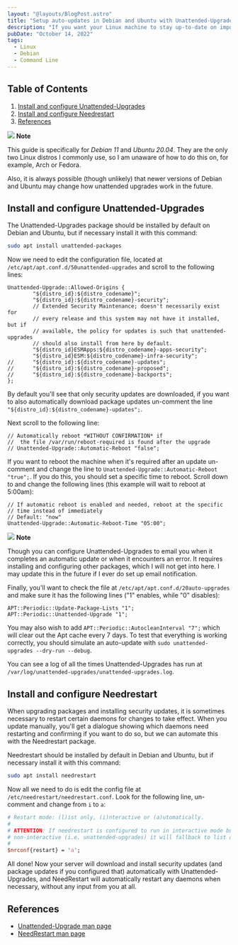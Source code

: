 ```yaml
---
layout: "@layouts/BlogPost.astro"
title: "Setup auto-updates in Debian and Ubuntu with Unattended-Upgrades and NeedRestart"
description: "If you want your Linux machine to stay up-to-date on important security updates, but you don't want to SSH into it all the time to run updates and would rather set it and forget it, this is the way."
pubDate: "October 14, 2022"
tags:
  - Linux
  - Debian
  - Command Line
---
```


## Table of Contents

1. [Install and configure Unattended-Upgrades](#unattended)
2. [Install and configure Needrestart](#needrestart)
3. [References](#ref)

<div>
  <div class="note">
    <span>
      <img src="/img/assets/note.svg" class="note-icon">
      <b>Note</b>
    </span>
    <p>
      This guide is specifically for <em>Debian 11</em> and <em>Ubuntu 20.04</em>. They are the only two Linux distros I commonly use, so I am unaware of how to do this on, for example, Arch or Fedora.
    </p>
    <p>
      Also, it is always possible (though unlikely) that newer versions of Debian and Ubuntu may change how unattended upgrades work in the future.
    </p>
  </div>
</div>

<div id='unattended'/>

## Install and configure Unattended-Upgrades

The Unattended-Upgrades package should be installed by default on Debian and Ubuntu, but if necessary install it with this command:

```bash
sudo apt install unattended-packages
```

Now we need to edit the configuration file, located at `/etc/apt/apt.conf.d/50unattended-upgrades` and scroll to the following lines:

```clike
Unattended-Upgrade::Allowed-Origins {
        "${distro_id}:${distro_codename}";
        "${distro_id}:${distro_codename}-security";
        // Extended Security Maintenance; doesn't necessarily exist for
        // every release and this system may not have it installed, but if
        // available, the policy for updates is such that unattended-upgrades
        // should also install from here by default.
        "${distro_id}ESMApps:${distro_codename}-apps-security";
        "${distro_id}ESM:${distro_codename}-infra-security";
//      "${distro_id}:${distro_codename}-updates";
//      "${distro_id}:${distro_codename}-proposed";
//      "${distro_id}:${distro_codename}-backports";
};
```

By default you'll see that only security updates are downloaded, if you want to also automatically download package updates un-comment the line `"${distro_id}:${distro_codename}-updates";`.

Next scroll to the following line:

```clike
// Automatically reboot *WITHOUT CONFIRMATION* if
//  the file /var/run/reboot-required is found after the upgrade
// Unattended-Upgrade::Automatic-Reboot "false";
```

If you want to reboot the machine when it's required after an update un-comment and change the line to `Unattended-Upgrade::Automatic-Reboot "true";`. If you do this, you should set a specific time to reboot. Scroll down to and change the following lines (this example will wait to reboot at 5:00am):

```clike
// If automatic reboot is enabled and needed, reboot at the specific
// time instead of immediately
// Default: "now"
Unattended-Upgrade::Automatic-Reboot-Time "05:00";
```

<div class="note">
  <span>
    <img src="/img/assets/note.svg" class="note-icon">
    <b>Note</b>
  </span>
  <p>
    Though you can configure Unattended-Upgrades to email you when it completes an automatic update or when it encounters an error. It requires installing and configuring other packages, which I will not get into here. I may update this in the future if I ever do set up email notification.
  </p>
</div>

Finally, you'll want to check the file at `/etc/apt/apt.conf.d/20auto-upgrades` and make sure it has the following lines ("1" enables, while "0" disables):

```clike
APT::Periodic::Update-Package-Lists "1";
APT::Periodic::Unattended-Upgrade "1";
```

You may also wish to add `APT::Periodic::AutocleanInterval "7";` which will clear out the Apt cache every 7 days. To test that everything is working correctly, you should simulate an auto-update with `sudo unattended-upgrades --dry-run --debug`.

You can see a log of all the times Unattended-Upgrades has run at `/var/log/unattended-upgrades/unattended-upgrades.log`.

<div id='needrestart'/>

## Install and configure Needrestart

When upgrading packages and installing security updates, it is sometimes necessary to restart certain daemons for changes to take effect. When you update manually, you'll get a dialogue showing which daemons need restarting and confirming if you want to do so, but we can automate this with the Needrestart package.

Needrestart should be installed by default in Debian and Ubuntu, but if necessary install it with this command:

```bash
sudo apt install needrestart
```

Now all we need to do is edit the config file at `/etc/needrestart/needrestart.conf`. Look for the following line, un-comment and change from `i` to `a`:

```perl
# Restart mode: (l)ist only, (i)nteractive or (a)utomatically.
#
# ATTENTION: If needrestart is configured to run in interactive mode but is run
# non-interactive (i.e. unattended-upgrades) it will fallback to list only mode.
#
$nrconf{restart} = 'a';
```

All done! Now your server will download and install security updates (and package updates if you configured that) automatically with Unattended-Upgrades, and NeedRestart will automatically restart any daemons when necessary, without any input from you at all.

## References

- <a href="https://manpages.debian.org/bullseye/unattended-upgrades/unattended-upgrades.8.en.html" target="_blank">Unattended-Upgrade man page</a>
- <a href="https://manpages.debian.org/bullseye/needrestart/needrestart.1.en.html">NeedRestart man page</a>
